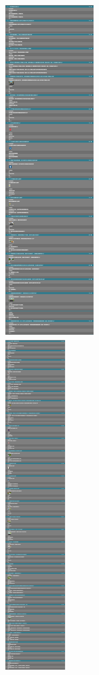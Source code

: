 ![image-20250306232605173](./assets/image-20250306232605173.png)

![image-20250306234622254](./assets/image-20250306234622254.png)